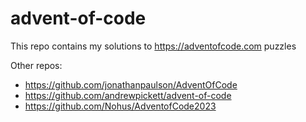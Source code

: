 # advent-of-code

This repo contains my solutions to https://adventofcode.com puzzles

Other repos:
- https://github.com/jonathanpaulson/AdventOfCode
- https://github.com/andrewpickett/advent-of-code
- https://github.com/Nohus/AdventofCode2023
